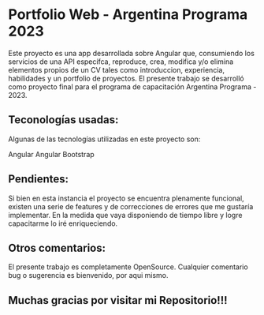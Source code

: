 # Portfolio Web - Argentina Programa 2023

Este proyecto es una app desarrollada sobre Angular que, consumiendo los servicios de una API específca, reproduce, crea, modifica y/o elimina elementos propios de un CV tales como introduccion, experiencia, habilidades y un portfolio de proyectos. El presente trabajo se desarrolló como proyecto final para el programa de capacitación Argentina Programa - 2023.

## Teconologías usadas:

Algunas de las tecnologías utilizadas en este proyecto son:

Angular
Angular Bootstrap

## Pendientes:

Si bien en esta instancia el proyecto se encuentra plenamente funcional, existen una serie de features y de correcciones de errores que me gustaría implementar. En la medida que vaya disponiendo de tiempo libre y logre capacitarme lo iré enriqueciendo.


## Otros comentarios:

El presente trabajo es completamente OpenSource. Cualquier comentario bug o sugerencia es bienvenido, por aqui mismo.

## Muchas gracias por visitar mi Repositorio!!!


